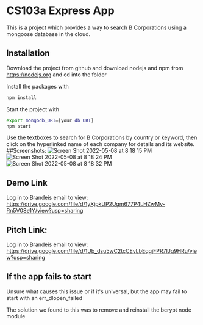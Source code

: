# CS103a Express App

This is a project which provides a way to search B Corporations using a mongoose database in the cloud.

## Installation
Download the project from github and download nodejs and npm from https://nodejs.org
and cd into the folder

Install the packages with
``` bash
npm install
```
Start the project with
``` bash
export mongodb_URI=[your db URI]
npm start
```
Use the textboxes to search for B Corporations by country or keyword, then click on the hyperlinked name of each company for details and its website.
##Screenshots:
![Screen Shot 2022-05-08 at 8 18 15 PM](https://user-images.githubusercontent.com/58448238/167321909-d90e49d7-cd1d-4bf0-bc6b-4adf57cfae15.png)
![Screen Shot 2022-05-08 at 8 18 24 PM](https://user-images.githubusercontent.com/58448238/167321916-4c2a45ea-f4e2-452e-b7c4-cc227e5128ce.png)
![Screen Shot 2022-05-08 at 8 18 32 PM](https://user-images.githubusercontent.com/58448238/167321918-42d023e6-5d56-4e67-9fff-4d8240155fc2.png)


## Demo Link
Log in to Brandeis email to view:
https://drive.google.com/file/d/1yXjpkUP2Ugm677P4LHZwMv-Rn5V0Se1Y/view?usp=sharing

## Pitch Link:
Log in to Brandeis email to view:
https://drive.google.com/file/d/1Ub_dsu5wC2tcCEvLbEqgjFPR7IJq9HRu/view?usp=sharing

## If the app fails to start
Unsure what causes this issue or if it's universal, but the app may fail to start with an err_dlopen_failed

The solution we found to this was to remove and reinstall the bcrypt node module
